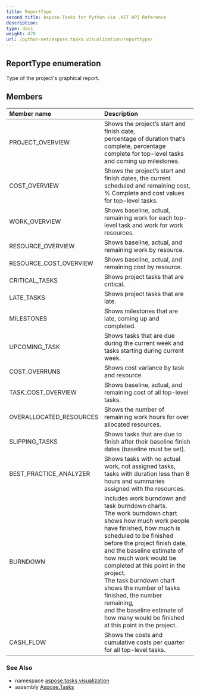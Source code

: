 ```yaml
---
title: ReportType
second_title: Aspose.Tasks for Python via .NET API Reference
description: 
type: docs
weight: 470
url: /python-net/aspose.tasks.visualization/reporttype/
---
```


## ReportType enumeration

Type of the project's graphical report.

## Members
| Member name | Description |
| :- | :- |
|PROJECT_OVERVIEW|Shows the project’s start and finish date, <br/>            percentage of duration that’s complete, percentage complete for top-level tasks and coming up milestones.|
|COST_OVERVIEW|Shows the project’s start and finish dates, the current<br/>            scheduled and remaining cost, % Complete and cost values for top-level tasks.|
|WORK_OVERVIEW|Shows baseline, actual, remaining work for each top-level task and work for work resources.|
|RESOURCE_OVERVIEW|Shows baseline, actual, and remaining work by resource.|
|RESOURCE_COST_OVERVIEW|Shows baseline, actual, and remaining cost by resource.|
|CRITICAL_TASKS|Shows project tasks that are critical.|
|LATE_TASKS|Shows project tasks that are late.|
|MILESTONES|Shows milestones that are late, coming up and completed.|
|UPCOMING_TASK|Shows tasks that are due during the current week and tasks starting during current week.|
|COST_OVERRUNS|Shows cost variance by task and resource.|
|TASK_COST_OVERVIEW|Shows baseline, actual, and remaining cost of all top-level tasks.|
|OVERALLOCATED_RESOURCES|Shows the number of remaining work hours for over allocated resources.|
|SLIPPING_TASKS|Shows tasks that are due to finish after their baseline finish dates (baseline must be set).|
|BEST_PRACTICE_ANALYZER|Shows tasks with no actual work, not assigned tasks, <br/>            tasks with duration less than 8 hours and summaries assigned with the resources.|
|BURNDOWN|Includes work burndown and task burndown charts.<br/>            The work burndown chart shows how much work people have finished, how much is scheduled to be finished before the project finish date, <br/>            and the baseline estimate of how much work would be completed at this point in the project.<br/>            The task burndown chart shows the number of tasks finished, the number remaining, <br/>            and the baseline estimate of how many would be finished at this point in the project.|
|CASH_FLOW|Shows the costs and cumulative costs per quarter for all top-level tasks.|

### See Also

* namespace [aspose.tasks.visualization](/tasks/python-net/aspose.tasks.visualization/)
* assembly [Aspose.Tasks](/tasks/python-net/)

